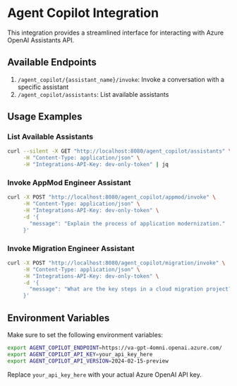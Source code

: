 # Agent Copilot Integration

This integration provides a streamlined interface for interacting with Azure OpenAI Assistants API.

## Available Endpoints

1. `/agent_copilot/{assistant_name}/invoke`: Invoke a conversation with a specific assistant
2. `/agent_copilot/assistants`: List available assistants

## Usage Examples

### List Available Assistants

```bash
curl --silent -X GET "http://localhost:8080/agent_copilot/assistants" \
     -H "Content-Type: application/json" \
     -H "Integrations-API-Key: dev-only-token" | jq
```

### Invoke AppMod Engineer Assistant

```bash
curl -X POST "http://localhost:8080/agent_copilot/appmod/invoke" \
     -H "Content-Type: application/json" \
     -H "Integrations-API-Key: dev-only-token" \
     -d '{
       "message": "Explain the process of application modernization."
     }'
```

### Invoke Migration Engineer Assistant

```bash
curl -X POST "http://localhost:8080/agent_copilot/migration/invoke" \
     -H "Content-Type: application/json" \
     -H "Integrations-API-Key: dev-only-token" \
     -d '{
       "message": "What are the key steps in a cloud migration project?"
     }'
```

## Environment Variables

Make sure to set the following environment variables:

```bash
export AGENT_COPILOT_ENDPOINT=https://va-gpt-4omni.openai.azure.com/
export AGENT_COPILOT_API_KEY=your_api_key_here
export AGENT_COPILOT_API_VERSION=2024-02-15-preview
```

Replace `your_api_key_here` with your actual Azure OpenAI API key.
